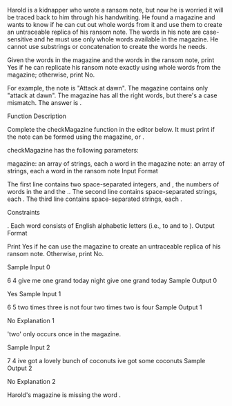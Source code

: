 Harold is a kidnapper who wrote a ransom note, but now he is worried it will be traced back to him through his handwriting. He found a magazine and wants to know if he can cut out whole words from it and use them to create an untraceable replica of his ransom note. The words in his note are case-sensitive and he must use only whole words available in the magazine. He cannot use substrings or concatenation to create the words he needs.

Given the words in the magazine and the words in the ransom note, print Yes if he can replicate his ransom note exactly using whole words from the magazine; otherwise, print No.

For example, the note is "Attack at dawn". The magazine contains only "attack at dawn". The magazine has all the right words, but there's a case mismatch. The answer is .

Function Description

Complete the checkMagazine function in the editor below. It must print  if the note can be formed using the magazine, or .

checkMagazine has the following parameters:

magazine: an array of strings, each a word in the magazine
note: an array of strings, each a word in the ransom note
Input Format

The first line contains two space-separated integers,  and , the numbers of words in the  and the ..
The second line contains  space-separated strings, each .
The third line contains  space-separated strings, each .

Constraints

.
Each word consists of English alphabetic letters (i.e.,  to  and  to ).
Output Format

Print Yes if he can use the magazine to create an untraceable replica of his ransom note. Otherwise, print No.

Sample Input 0

6 4
give me one grand today night
give one grand today
Sample Output 0

Yes
Sample Input 1

6 5
two times three is not four
two times two is four
Sample Output 1

No
Explanation 1

'two' only occurs once in the magazine.

Sample Input 2

7 4
ive got a lovely bunch of coconuts
ive got some coconuts
Sample Output 2

No
Explanation 2

Harold's magazine is missing the word .